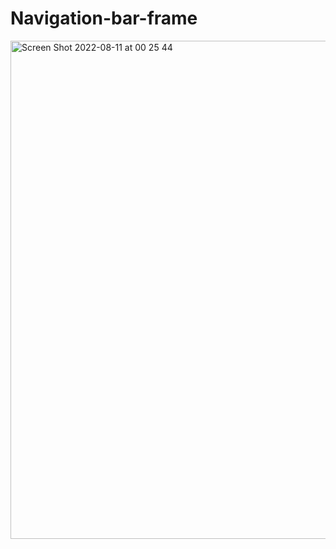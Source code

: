 # Navigation-bar-frame
<img width="797" alt="Screen Shot 2022-08-11 at 00 25 44" src="https://user-images.githubusercontent.com/3887593/184086899-9897f5dc-32fa-424b-82e4-991ce8f16f20.png">
